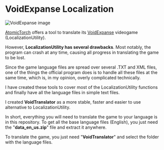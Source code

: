 # VoidExpanse Localization
![VoidExpanse image](https://atomictorch.com/Images/Upload/23.png?maxwidth=520&maxheight=300)

[AtomicTorch](https://atomictorch.com/) offers a tool to translate its [VoidExpanse](http://voidexpanse.com/) videogame (LocalizationUtility).

However, **LocalizationUtility has several drawbacks**.
Most notably, the program can crash at any time, causing all progress in translating the game to be lost.

Since the game language files are spread over several .TXT and XML files, one of the things the official program does is to handle all these files at the same time, which is, in my opinion, overly complicated technically.

I have created these tools to cover most of the LocalizationUtility functions and finally have all the language files in simple text files.

I created **VoidTranslator** as a more stable, faster and easier to use alternative to LocalizationUtility.

In short, everything you will need to translate the game to your language is in this repository.
To get all the base language files (English), you just need the "**data_en_us.zip**" file and extract it anywhere.

To translate the game, you just need "**VoidTranslator**" and select the folder with the language files.
